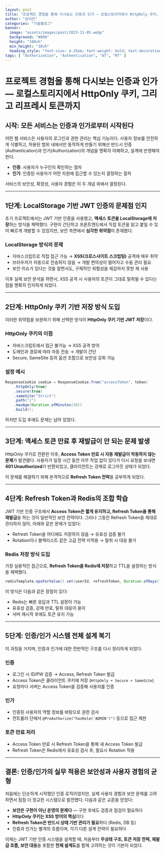 ```yaml
---
layout: post
title: "프로젝트 경험을 통해 다시보는 인증과 인가 — 로컬스토리지에서 HttpOnly 쿠키, 그리고 리프레시 토큰까지"
author: "송어진"
categories: "기술블로그"
banner:
  image: "assets/images/post/2023-11-05.webp"
  background: "#000"
  height: "100vh"
  min_height: "38vh"
  heading_style: "font-size: 4.25em; font-weight: bold; text-decoration: underline"
tags: [ "Authorization", "Authentication", "AT", "RT" ]
---
```


# 프로젝트 경험을 통해 다시보는 인증과 인가 — 로컬스토리지에서 HttpOnly 쿠키, 그리고 리프레시 토큰까지

## 시작: 모든 서비스는 인증과 인가로부터 시작된다

어떤 웹 서비스든 사용자의 로그인과 권한 관리는 핵심 기능이다. 사용자 정보를 안전하게 식별하고, 허용된 범위 내에서만 동작하게 만들기 위해선 반드시 인증(Authentication)과 인가(Authorization)의 개념을 명확히 이해하고, 설계에 반영해야 한다.

- **인증**: 사용자가 누구인지 확인하는 절차
- **인가**: 인증된 사용자가 어떤 자원에 접근할 수 있는지 결정하는 절차

서비스의 보안성, 확장성, 사용자 경험은 이 두 개념 위에서 결정된다.

---

## 1단계: LocalStorage 기반 JWT 인증의 문제점 인지

초기 프로젝트에서는 JWT 기반 인증을 사용했고, **액세스 토큰을 LocalStorage에 저장**하는 방식을 채택했다. 구현이 간단하고 프론트엔드에서 직접 토큰을 읽고 붙일 수 있어 빠르게 개발할 수 있었지만, 보안 측면에서 **심각한 취약점**이 존재했다.

### LocalStorage 방식의 문제
- 자바스크립트로 직접 접근 가능 → **XSS(크로스사이트 스크립팅)** 공격에 매우 취약
- 브라우저가 자동으로 전송하지 않음 → 개발 편의성이 떨어지고 수동 관리 필요
- 보안 이슈가 있다는 것을 알면서도, 구체적인 위험성을 체감하지 못한 채 사용

이후 실제 보안 분석을 하면서, XSS 공격 시 사용자의 토큰이 그대로 탈취될 수 있다는 점을 명확히 인지하게 되었다.

---

## 2단계: HttpOnly 쿠키 기반 저장 방식 도입

이러한 취약점을 보완하기 위해 선택한 방식이 **HttpOnly 쿠키 기반 JWT 저장**이다.

### HttpOnly 쿠키의 이점
- 자바스크립트에서 접근 불가능 → XSS 공격 방어
- 도메인과 경로에 따라 자동 전송 → 개발이 간단
- Secure, SameSite 등의 옵션 조합으로 보안성 강화 가능

### 설정 예시

```java
ResponseCookie cookie = ResponseCookie.from("accessToken", token)
    .httpOnly(true)
    .secure(true)
    .sameSite("Strict")
    .path("/")
    .maxAge(Duration.ofMinutes(30))
    .build();
````

하지만 도입 후에도 문제는 남아 있었다.

---

## 3단계: 액세스 토큰 만료 후 재발급이 안 되는 문제 발생

HttpOnly 쿠키로 전환한 이후, **Access Token 만료 시 자동 재발급이 작동하지 않는 문제**가 발견됐다. 사용자가 일정 시간 동안 아무 작업 없이 있다가 다시 요청을 보내면 **401 Unauthorized**가 반환되었고, 클라이언트는 강제로 로그아웃 상태가 되었다.

이 문제를 해결하기 위해 본격적으로 **Refresh Token 전략**을 공부하게 되었다.

---

## 4단계: Refresh Token과 Redis의 조합 학습

JWT 기반 인증 구조에서 **Access Token은 짧게 유지하고, Refresh Token을 통해 재발급**을 하는 것이 일반적인 보안 전략이다. 그러나 그동안 Refresh Token을 제대로 관리하지 않아, 아래와 같은 문제가 있었다:

* Refresh Token을 어디에도 저장하지 않음 → 유효성 검증 불가
* Rotation이나 블랙리스트 같은 고급 전략 미적용 → 탈취 시 대응 불가

### Redis 저장 방식 도입

가장 실용적인 접근으로, **Refresh Token을 Redis에 저장**하고 TTL을 설정하는 방식을 채택했다.

```java
redisTemplate.opsForValue().set(userId, refreshToken, Duration.ofDays(7));
```

이 방식은 다음과 같은 장점이 있다:

* Redis는 빠른 응답과 TTL 설정이 가능
* 유효성 검증, 강제 만료, 탈취 대응이 용이
* 서버 재시작 후에도 토큰 유지 가능

---

## 5단계: 인증/인가 시스템 전체 설계 복기

이 과정을 거치며, 인증과 인가에 대한 전반적인 구조를 다시 정리하게 되었다.

### 인증

* 로그인 시 ID/PW 검증 → Access, Refresh Token 발급
* Access Token은 클라이언트 쿠키에 저장 (`HttpOnly + Secure + SameSite`)
* 요청마다 서버는 Access Token을 검증해 사용자를 인증

### 인가

* 인증된 사용자의 역할 정보를 바탕으로 권한 검사
* 컨트롤러 단에서 `@PreAuthorize("hasRole('ADMIN')")` 등으로 접근 제한

### 토큰 만료 처리

* Access Token 만료 시 Refresh Token을 통해 새 Access Token 발급
* Refresh Token은 Redis에서 유효성 검사 후, 필요시 Rotation 적용

---

## 결론: 인증/인가의 실무 적용은 보안성과 사용자 경험의 균형

처음에는 단순하게 시작했던 인증 로직이었지만, 실제 사용자 경험과 보안 문제를 고려하면서 점점 더 정교한 시스템으로 발전했다. 다음과 같은 교훈을 얻었다:

* **보안은 구현이 아닌 운영의 문제다** — 구현 후에도 검증과 점검이 필요하다
* **HttpOnly 쿠키는 XSS 방어의 핵심**이다
* **Refresh Token은 반드시 상태 기반 관리가 필요**하다 (Redis, DB 등)
* 인증과 인가는 별개의 흐름이며, 각기 다른 설계 전략이 필요하다

이제는 JWT 기반 인증 시스템을 설계할 때, 처음부터 **무상태 구조, 토큰 저장 전략, 재발급 흐름, 보안 대응**을 포함한 **전체 설계도**를 함께 고려하는 것이 기본이 되었다.
